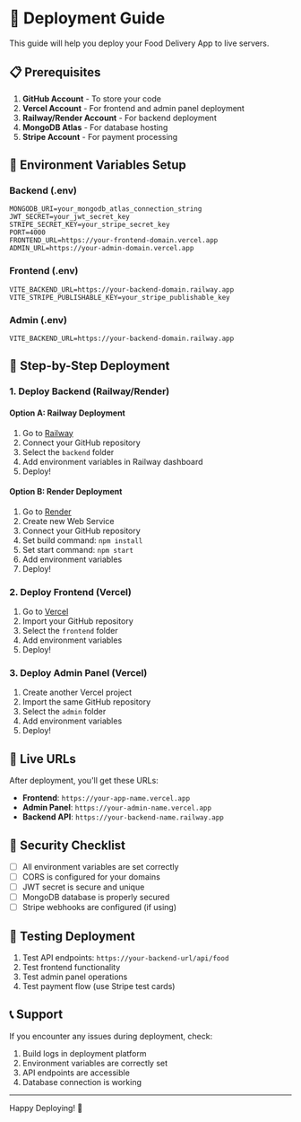 # 🚀 Deployment Guide

This guide will help you deploy your Food Delivery App to live servers.

## 📋 Prerequisites

1. **GitHub Account** - To store your code
2. **Vercel Account** - For frontend and admin panel deployment
3. **Railway/Render Account** - For backend deployment
4. **MongoDB Atlas** - For database hosting
5. **Stripe Account** - For payment processing

## 🔧 Environment Variables Setup

### Backend (.env)
```env
MONGODB_URI=your_mongodb_atlas_connection_string
JWT_SECRET=your_jwt_secret_key
STRIPE_SECRET_KEY=your_stripe_secret_key
PORT=4000
FRONTEND_URL=https://your-frontend-domain.vercel.app
ADMIN_URL=https://your-admin-domain.vercel.app
```

### Frontend (.env)
```env
VITE_BACKEND_URL=https://your-backend-domain.railway.app
VITE_STRIPE_PUBLISHABLE_KEY=your_stripe_publishable_key
```

### Admin (.env)
```env
VITE_BACKEND_URL=https://your-backend-domain.railway.app
```

## 🚀 Step-by-Step Deployment

### 1. Deploy Backend (Railway/Render)

#### Option A: Railway Deployment
1. Go to [Railway](https://railway.app/)
2. Connect your GitHub repository
3. Select the `backend` folder
4. Add environment variables in Railway dashboard
5. Deploy!

#### Option B: Render Deployment
1. Go to [Render](https://render.com/)
2. Create new Web Service
3. Connect your GitHub repository
4. Set build command: `npm install`
5. Set start command: `npm start`
6. Add environment variables
7. Deploy!

### 2. Deploy Frontend (Vercel)

1. Go to [Vercel](https://vercel.com/)
2. Import your GitHub repository
3. Select the `frontend` folder
4. Add environment variables
5. Deploy!

### 3. Deploy Admin Panel (Vercel)

1. Create another Vercel project
2. Import the same GitHub repository
3. Select the `admin` folder
4. Add environment variables
5. Deploy!

## 📱 Live URLs

After deployment, you'll get these URLs:
- **Frontend**: `https://your-app-name.vercel.app`
- **Admin Panel**: `https://your-admin-name.vercel.app`
- **Backend API**: `https://your-backend-name.railway.app`

## 🔐 Security Checklist

- [ ] All environment variables are set correctly
- [ ] CORS is configured for your domains
- [ ] JWT secret is secure and unique
- [ ] MongoDB database is properly secured
- [ ] Stripe webhooks are configured (if using)

## 🎯 Testing Deployment

1. Test API endpoints: `https://your-backend-url/api/food`
2. Test frontend functionality
3. Test admin panel operations
4. Test payment flow (use Stripe test cards)

## 📞 Support

If you encounter any issues during deployment, check:
1. Build logs in deployment platform
2. Environment variables are correctly set
3. API endpoints are accessible
4. Database connection is working

---

Happy Deploying! 🚀
